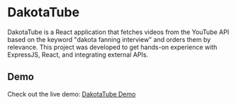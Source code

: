 # DakotaTube

DakotaTube is a React application that fetches videos from the YouTube API based on the keyword "dakota fanning interview" and orders them by relevance. This project was developed to get hands-on experience with ExpressJS, React, and integrating external APIs.

## Demo

Check out the live demo: [DakotaTube Demo](https://dakota-tube.netlify.app/)
